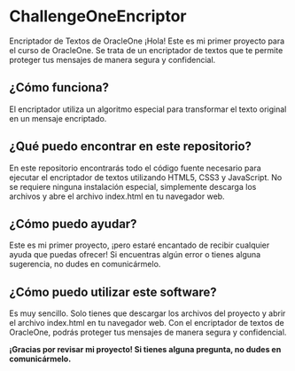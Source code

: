 # ChallengeOneEncriptor

Encriptador de Textos de OracleOne
¡Hola! Este es mi primer proyecto para el curso de OracleOne. Se trata de un encriptador de textos que te permite proteger tus mensajes de manera segura y confidencial.

## ¿Cómo funciona?
El encriptador utiliza un algoritmo especial para transformar el texto original en un mensaje encriptado.

## ¿Qué puedo encontrar en este repositorio?
En este repositorio encontrarás todo el código fuente necesario para ejecutar el encriptador de textos utilizando HTML5, CSS3 y JavaScript. No se requiere ninguna instalación especial, simplemente descarga los archivos y abre el archivo index.html en tu navegador web.

## ¿Cómo puedo ayudar?
Este es mi primer proyecto, ¡pero estaré encantado de recibir cualquier ayuda que puedas ofrecer! Si encuentras algún error o tienes alguna sugerencia, no dudes en comunicármelo.

## ¿Cómo puedo utilizar este software?
Es muy sencillo. Solo tienes que descargar los archivos del proyecto y abrir el archivo index.html en tu navegador web. Con el encriptador de textos de OracleOne, podrás proteger tus mensajes de manera segura y confidencial.

**¡Gracias por revisar mi proyecto! Si tienes alguna pregunta, no dudes en comunicármelo.**
